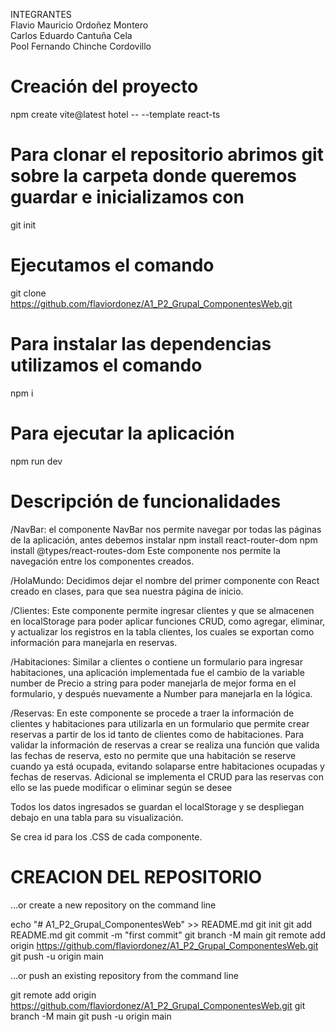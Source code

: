 INTEGRANTES   
Flavio Mauricio Ordoñez Montero  
Carlos Eduardo Cantuña Cela  
Pool Fernando Chinche Cordovillo  

# Creación del proyecto
npm create vite@latest hotel -- --template react-ts

# Para clonar el repositorio abrimos git sobre la carpeta donde queremos guardar e inicializamos con 
git init

# Ejecutamos el comando
git clone https://github.com/flaviordonez/A1_P2_Grupal_ComponentesWeb.git

# Para instalar las dependencias utilizamos el comando 
npm i

# Para ejecutar la aplicación 
npm run dev

# Descripción de funcionalidades

/NavBar: el componente NavBar nos permite navegar por todas las páginas de la
aplicación, antes debemos instalar 
npm install react-router-dom
npm install @types/react-routes-dom
Este componente nos permite la navegación entre los componentes creados.

/HolaMundo: Decidimos dejar el nombre del primer componente con React creado
en clases, para que sea nuestra página de inicio.

/Clientes:
Este componente permite ingresar clientes y que se almacenen en localStorage
para poder aplicar funciones CRUD, como agregar, eliminar, y actualizar los 
registros en la tabla clientes, los cuales se exportan como información para
manejarla en reservas.

/Habitaciones:
Similar a clientes o contiene un formulario para ingresar habitaciones, una 
aplicación implementada fue el cambio de la variable number de Precio a string
para poder manejarla de mejor forma en el formulario, y después nuevamente 
a Number para manejarla en la lógica.

/Reservas:
En este componente se procede a traer la información de clientes y habitaciones
para utilizarla en un formulario que permite crear reservas a partir de los id
tanto de clientes como de habitaciones.
Para validar la información de reservas a crear se realiza una  función que
valida las fechas de reserva, esto no permite que una habitación se reserve 
cuando ya está ocupada, evitando solaparse entre habitaciones ocupadas y fechas 
de reservas.
Adicional se implementa el CRUD para las reservas con ello se las puede modificar 
o eliminar según se desee


Todos los datos ingresados se guardan el localStorage y se despliegan debajo
en una tabla para su visualización.

Se crea id para los .CSS de cada componente.


# CREACION DEL REPOSITORIO
…or create a new repository on the command line

echo "# A1_P2_Grupal_ComponentesWeb" >> README.md
git init
git add README.md
git commit -m "first commit"
git branch -M main
git remote add origin https://github.com/flaviordonez/A1_P2_Grupal_ComponentesWeb.git
git push -u origin main

…or push an existing repository from the command line

git remote add origin https://github.com/flaviordonez/A1_P2_Grupal_ComponentesWeb.git
git branch -M main
git push -u origin main
